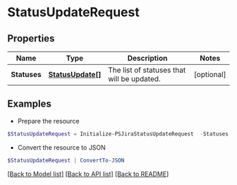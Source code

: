 # StatusUpdateRequest
## Properties

Name | Type | Description | Notes
------------ | ------------- | ------------- | -------------
**Statuses** | [**StatusUpdate[]**](StatusUpdate.md) | The list of statuses that will be updated. | [optional] 

## Examples

- Prepare the resource
```powershell
$StatusUpdateRequest = Initialize-PSJiraStatusUpdateRequest  -Statuses null
```

- Convert the resource to JSON
```powershell
$StatusUpdateRequest | ConvertTo-JSON
```

[[Back to Model list]](../README.md#documentation-for-models) [[Back to API list]](../README.md#documentation-for-api-endpoints) [[Back to README]](../README.md)

